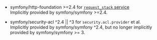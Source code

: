 - symfony/http-foundation >=2.4 for [`request_stack` service](https://github.com/symfony/http-foundation/blob/master/CHANGELOG.md#240)  
  Implicitly provided by symfony/symfony >=2.4.  

- symfony/security-acl ^2.4 || ^3 for `security.acl.provider` et al.  
  Implicitly provided by symfony/symfony ^2.4, but no longer implicitly provided by symfony/symfony >= 3.
